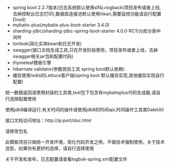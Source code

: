 + spring boot 2.2.7版本(日志系统默认使用slf4j+logback(项目发布或者上线,去掉控制台日志打印),数据库连接池默认使用hikari,需要监控功能请自行配置Druid) 
+ mybatis-plus(mybatis-plus-boot-starter 3.4.0) 
+ sharding-jdbc(sharding-jdbc-spring-boot-starter 4.0.0-RC1)分库分表中间件 
+ lombok(简化实体bean和日志开发) 
+ swagger(接口文档生成工具,只在开发阶段使用，项目发布或者上线，去掉swagger相关jar包和配置代码)          
+ thymeleaf模板引擎
+ hibernate validator(参数效验工具 spring boot默认依赖) 
+ 缓存使用redis的Lettuce客户端(spring boot 默认缓存实现,其他缓存实现自行配置)

统一数据返回请使用封装的工具类,test包下包含有mybatisplus代码生成器,请自行选择配置使用

使用jdk8编译运行,有关时间的操作请使用jdk8的时间api,时间操作工具类DateUtil

接口文档访问地址：http://ip:port/doc.html

请修改包名

此模板项目只做统一开发环境，简化代码开发之用，不做技术强制使用，关于技术选型，如果你有更好的选择，请自行选择使用

关于开发和发布，日志配置请查看logbok-spring.xml配置文件
